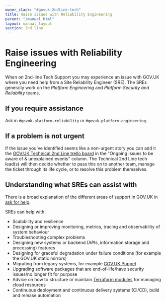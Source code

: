 ```yaml
---
owner_slack: "#govuk-2ndline-tech"
title: Raise issues with Reliability Engineering
parent: "/manual.html"
layout: manual_layout
section: 2nd line
---
```


# Raise issues with Reliability Engineering

When on 2nd-line Tech Support you may experience an issue with GOV.UK where you need help from a Site Reliability Engineer (SRE). The SREs generally work on the _Platform Engineering_ and _Platform Security and Reliability_ teams.

## If you require assistance

Ask in `#govuk-platform-reliability` or `#govuk-platform-engineering`.

## If a problem is not urgent

If the issue you've identified seems like a non-urgent story you can add it the
[GOV.UK Technical 2nd Line trello board][2nd-line-trello] in the "Ongoing issues to be aware
of & unexplained events" column. The Technical 2nd Line tech lead(s) will then decide whether
to pass this on to another team, manage the ticket through its life cycle, or to
resolve this problem themselves.

[2nd-line-trello]: https://trello.com/b/M7UzqXpk/govuk-2nd-line

## Understanding what SREs can assist with

There is a broad explanation of the different areas of support in GOV.UK in
[ask for help](/manual/ask-for-help.html).

SREs can help with:

- Scalability and resilience
- Designing or improving monitoring, metrics, tracing and observability of system behaviour
- Troubleshooting complex problems
- Designing new systems or backend (APIs, information storage and processing) features
- Designing for graceful degradation under failure conditions (for example the GOV.UK static mirrors)
- Migrating from legacy systems, for example [GOV.UK Puppet](https://github.com/alphagov/govuk-puppet)
- Upgrading software packages that are end-of-life/have security issues/no longer fit for purpose
- Advice on how to structure or maintain [Terraform modules](https://github.com/alphagov/govuk-aws/) for managing cloud resources
- Continuous deployment and continuous delivery systems (CI/CD), build and release automation
